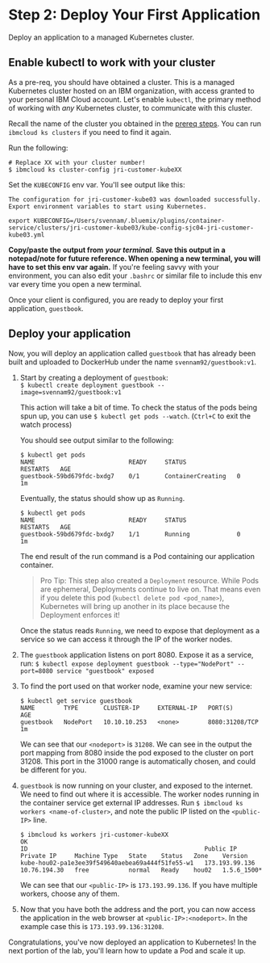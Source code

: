 # Step 2: Deploy Your First Application

Deploy an application to a managed Kubernetes cluster.

## Enable kubectl to work with your cluster

As a pre-req, you should have obtained a cluster. This is a managed Kubernetes cluster hosted on an IBM organization, with access granted to your personal IBM Cloud account. Let's enable `kubectl`, the primary method of working with _any_ Kubernetes cluster, to communicate with this cluster.

Recall the name of the cluster you obtained in the [prereq steps](./#step-4-get-a-kubernetes-cluster). You can run `ibmcloud ks clusters` if you need to find it again.   
  
Run the following:

```text
# Replace XX with your cluster number!
$ ibmcloud ks cluster-config jri-customer-kubeXX
```

Set the `KUBECONFIG` env var. You'll see output like this:

```text
The configuration for jri-customer-kube03 was downloaded successfully.
Export environment variables to start using Kubernetes.

export KUBECONFIG=/Users/svennam/.bluemix/plugins/container-service/clusters/jri-customer-kube03/kube-config-sjc04-jri-customer-kube03.yml
```

**Copy/paste the output from** _**your terminal.**_ **Save this output in a notepad/note for future reference. When opening a new terminal, you will have to set this env var again.** If you're feeling savvy with your environment, you can also edit your `.bashrc` or similar file to include this env var every time you open a new terminal.

Once your client is configured, you are ready to deploy your first application, `guestbook`.

## Deploy your application

Now, you will deploy an application called `guestbook` that has already been built and uploaded to DockerHub under the name `svennam92/guestbook:v1`.

1. Start by creating a deployment of `guestbook`:  
   `$ kubectl create deployment guestbook --image=svennam92/guestbook:v1`

   This action will take a bit of time. To check the status of the pods being spun up, you can use `$ kubectl get pods --watch`. \(`Ctrl+C` to exit the watch process\)

   You should see output similar to the following:

   ```text
   $ kubectl get pods
   NAME                          READY     STATUS              RESTARTS   AGE
   guestbook-59bd679fdc-bxdg7    0/1       ContainerCreating   0          1m
   ```

   Eventually, the status should show up as `Running`.

   ```text
   $ kubectl get pods
   NAME                          READY     STATUS              RESTARTS   AGE
   guestbook-59bd679fdc-bxdg7    1/1       Running             0          1m
   ```

   The end result of the run command is a Pod containing our application container.   


   > Pro Tip: This step also created a `Deployment` resource. While Pods are ephemeral, Deployments continue to live on. That means even if you delete this pod \(`kubectl delete pod <pod_name>`\), Kubernetes will bring up another in its place because the Deployment enforces it!

   Once the status reads `Running`, we need to expose that deployment as a service so we can access it through the IP of the worker nodes. 

2. The `guestbook` application listens on port 8080. Expose it as a service, run: `$ kubectl expose deployment guestbook --type="NodePort" --port=8080 service "guestbook" exposed`
3. To find the port used on that worker node, examine your new service:

   ```text
   $ kubectl get service guestbook
   NAME        TYPE       CLUSTER-IP     EXTERNAL-IP   PORT(S)          AGE
   guestbook   NodePort   10.10.10.253   <none>        8080:31208/TCP   1m
   ```

   We can see that our `<nodeport>` is `31208`. We can see in the output the port mapping from 8080 inside the pod exposed to the cluster on port 31208. This port in the 31000 range is automatically chosen, and could be different for you.

4. `guestbook` is now running on your cluster, and exposed to the internet. We need to find out where it is accessible. The worker nodes running in the container service get external IP addresses. Run `$ ibmcloud ks workers <name-of-cluster>`, and note the public IP listed on the `<public-IP>` line.

   ```text
   $ ibmcloud ks workers jri-customer-kubeXX
   OK
   ID                                                 Public IP        Private IP     Machine Type   State    Status   Zone    Version  
   kube-hou02-pa1e3ee39f549640aebea69a444f51fe55-w1   173.193.99.136   10.76.194.30   free           normal   Ready    hou02   1.5.6_1500*
   ```

   We can see that our `<public-IP>` is `173.193.99.136`. If you have multiple workers, choose any of them.

5. Now that you have both the address and the port, you can now access the application in the web browser at `<public-IP>:<nodeport>`. In the example case this is `173.193.99.136:31208`.

Congratulations, you've now deployed an application to Kubernetes! In the next portion of the lab, you'll learn how to update a Pod and scale it up.

